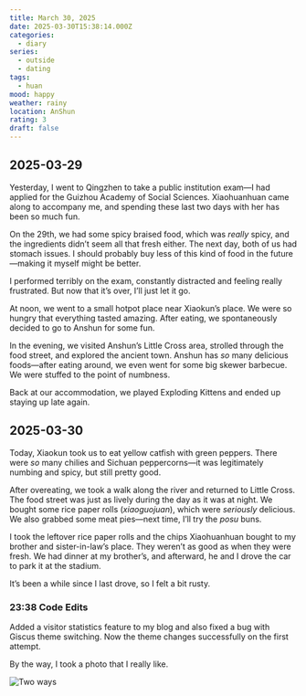 ```yaml
---
title: March 30, 2025
date: 2025-03-30T15:38:14.000Z
categories:
  - diary
series:
  - outside
  - dating
tags:
  - huan
mood: happy
weather: rainy
location: AnShun
rating: 3
draft: false
---
```


## 2025-03-29

Yesterday, I went to Qingzhen to take a public institution exam—I had applied for the Guizhou Academy of Social Sciences. Xiaohuanhuan came along to accompany me, and spending these last two days with her has been so much fun.  

On the 29th, we had some spicy braised food, which was *really* spicy, and the ingredients didn’t seem all that fresh either. The next day, both of us had stomach issues. I should probably buy less of this kind of food in the future—making it myself might be better.  

I performed terribly on the exam, constantly distracted and feeling really frustrated. But now that it’s over, I’ll just let it go.  

At noon, we went to a small hotpot place near Xiaokun’s place. We were so hungry that everything tasted amazing. After eating, we spontaneously decided to go to Anshun for some fun.  

In the evening, we visited Anshun’s Little Cross area, strolled through the food street, and explored the ancient town. Anshun has *so* many delicious foods—after eating around, we even went for some big skewer barbecue. We were stuffed to the point of numbness.  

Back at our accommodation, we played Exploding Kittens and ended up staying up late again.  

## 2025-03-30  

Today, Xiaokun took us to eat yellow catfish with green peppers. There were *so* many chilies and Sichuan peppercorns—it was legitimately numbing and spicy, but still pretty good.  

After overeating, we took a walk along the river and returned to Little Cross. The food street was just as lively during the day as it was at night. We bought some rice paper rolls (*xiaoguojuan*), which were *seriously* delicious. We also grabbed some meat pies—next time, I’ll try the *posu* buns.  

I took the leftover rice paper rolls and the chips Xiaohuanhuan bought to my brother and sister-in-law’s place. They weren’t as good as when they were fresh. We had dinner at my brother’s, and afterward, he and I drove the car to park it at the stadium.  

It’s been a while since I last drove, so I felt a bit rusty.  

### 23:38 Code Edits

Added a visitor statistics feature to my blog and also fixed a bug with Giscus theme switching. Now the theme changes successfully on the first attempt.

By the way, I took a photo that I really like.

![Two ways](../../../static/images/diary/two-ways.png)